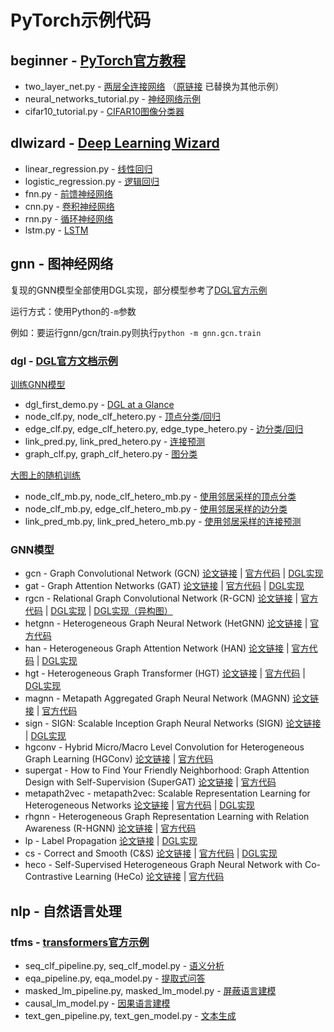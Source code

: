 # PyTorch示例代码

## beginner - [PyTorch官方教程](https://pytorch.org/tutorials/)
* two_layer_net.py - [两层全连接网络](https://github.com/pytorch/tutorials/blob/09460601a9f914511d87c12c4e0b04dc21df3086/beginner_source/pytorch_with_examples.rst)
（[原链接](https://pytorch.org/tutorials/beginner/pytorch_with_examples.html) 已替换为其他示例）
* neural_networks_tutorial.py - [神经网络示例](https://pytorch.org/tutorials/beginner/blitz/neural_networks_tutorial.html)
* cifar10_tutorial.py - [CIFAR10图像分类器](https://pytorch.org/tutorials/beginner/blitz/cifar10_tutorial.html)

## dlwizard - [Deep Learning Wizard](https://www.deeplearningwizard.com/deep_learning/intro/)
* linear_regression.py - [线性回归](https://www.deeplearningwizard.com/deep_learning/practical_pytorch/pytorch_linear_regression/)
* logistic_regression.py - [逻辑回归](https://www.deeplearningwizard.com/deep_learning/practical_pytorch/pytorch_logistic_regression/)
* fnn.py - [前馈神经网络](https://www.deeplearningwizard.com/deep_learning/practical_pytorch/pytorch_feedforward_neuralnetwork/)
* cnn.py - [卷积神经网络](https://www.deeplearningwizard.com/deep_learning/practical_pytorch/pytorch_convolutional_neuralnetwork/)
* rnn.py - [循环神经网络](https://www.deeplearningwizard.com/deep_learning/practical_pytorch/pytorch_recurrent_neuralnetwork/)
* lstm.py - [LSTM](https://www.deeplearningwizard.com/deep_learning/practical_pytorch/pytorch_lstm_neuralnetwork/)

## gnn - 图神经网络
复现的GNN模型全部使用DGL实现，部分模型参考了[DGL官方示例](https://github.com/dmlc/dgl/tree/master/examples)

运行方式：使用Python的`-m`参数

例如：要运行gnn/gcn/train.py则执行`python -m gnn.gcn.train`

### dgl - [DGL官方文档示例](https://docs.dgl.ai/)
[训练GNN模型](https://docs.dgl.ai/en/latest/guide/training.html)
* dgl_first_demo.py - [DGL at a Glance](https://docs.dgl.ai/en/0.5.x/tutorials/basics/1_first.html)
* node_clf.py, node_clf_hetero.py - [顶点分类/回归](https://docs.dgl.ai/en/latest/guide/training-node.html)
* edge_clf.py, edge_clf_hetero.py, edge_type_hetero.py - [边分类/回归](https://docs.dgl.ai/en/latest/guide/training-edge.html)
* link_pred.py, link_pred_hetero.py - [连接预测](https://docs.dgl.ai/en/latest/guide/training-link.html)
* graph_clf.py, graph_clf_hetero.py - [图分类](https://docs.dgl.ai/en/latest/guide/training-graph.html)

[大图上的随机训练](https://docs.dgl.ai/en/latest/guide/minibatch.html)
* node_clf_mb.py, node_clf_hetero_mb.py - [使用邻居采样的顶点分类](https://docs.dgl.ai/en/latest/guide/minibatch-node.html)
* node_clf_mb.py, edge_clf_hetero_mb.py - [使用邻居采样的边分类](https://docs.dgl.ai/en/latest/guide/minibatch-edge.html)
* link_pred_mb.py, link_pred_hetero_mb.py - [使用邻居采样的连接预测](https://docs.dgl.ai/en/latest/guide/minibatch-link.html)

### GNN模型
* gcn - Graph Convolutional Network (GCN)
[论文链接](https://arxiv.org/abs/1609.02907)
| [官方代码](https://github.com/tkipf/gcn)
| [DGL实现](https://github.com/dmlc/dgl/blob/master/examples/pytorch/gcn)
* gat - Graph Attention Networks (GAT)
[论文链接](https://arxiv.org/abs/1710.10903)
| [官方代码](https://github.com/PetarV-/GAT)
| [DGL实现](https://github.com/dmlc/dgl/tree/master/examples/pytorch/gat)
* rgcn - Relational Graph Convolutional Network (R-GCN)
[论文链接](https://arxiv.org/abs/1703.06103)
| [官方代码](https://github.com/tkipf/relational-gcn)
| [DGL实现](https://github.com/dmlc/dgl/tree/master/examples/pytorch/rgcn)
| [DGL实现（异构图）](https://github.com/dmlc/dgl/tree/master/examples/pytorch/rgcn-hetero)
* hetgnn - Heterogeneous Graph Neural Network (HetGNN)
[论文链接](https://dl.acm.org/doi/pdf/10.1145/3292500.3330961)
| [官方代码](https://github.com/chuxuzhang/KDD2019_HetGNN)
* han - Heterogeneous Graph Attention Network (HAN)
[论文链接](https://arxiv.org/abs/1903.07293)
| [官方代码](https://github.com/Jhy1993/HAN)
| [DGL实现](https://github.com/dmlc/dgl/tree/master/examples/pytorch/han)
* hgt - Heterogeneous Graph Transformer (HGT)
[论文链接](https://arxiv.org/pdf/2003.01332)
| [官方代码](https://github.com/acbull/pyHGT)
| [DGL实现](https://github.com/dmlc/dgl/tree/master/examples/pytorch/hgt)
* magnn - Metapath Aggregated Graph Neural Network (MAGNN)
[论文链接](https://arxiv.org/pdf/2002.01680)
| [官方代码](https://github.com/cynricfu/MAGNN)
* sign - SIGN: Scalable Inception Graph Neural Networks (SIGN)
[论文链接](https://arxiv.org/pdf/2004.11198)
| [DGL实现](https://github.com/dmlc/dgl/tree/master/examples/pytorch/sign)
* hgconv - Hybrid Micro/Macro Level Convolution for Heterogeneous Graph Learning (HGConv)
[论文链接](https://arxiv.org/pdf/2012.14722)
| [官方代码](https://github.com/yule-BUAA/HGConv)
* supergat - How to Find Your Friendly Neighborhood: Graph Attention Design with Self-Supervision (SuperGAT)
[论文链接](https://openreview.net/pdf?id=Wi5KUNlqWty)
| [官方代码](https://github.com/dongkwan-kim/SuperGAT)
* metapath2vec - metapath2vec: Scalable Representation Learning for Heterogeneous Networks
[论文链接](https://ericdongyx.github.io/papers/KDD17-dong-chawla-swami-metapath2vec.pdf)
| [官方代码](https://ericdongyx.github.io/metapath2vec/m2v.html)
| [DGL实现](https://github.com/dmlc/dgl/tree/master/examples/pytorch/metapath2vec)
* rhgnn - Heterogeneous Graph Representation Learning with Relation Awareness (R-HGNN)
[论文链接](https://arxiv.org/pdf/2105.11122)
| [官方代码](https://github.com/yule-BUAA/R-HGNN/)
* lp - Label Propagation
[论文链接](https://citeseerx.ist.psu.edu/viewdoc/download?doi=10.1.1.14.3864&rep=rep1&type=pdf)
| [DGL实现](https://github.com/dmlc/dgl/tree/master/examples/pytorch/label_propagation)
* cs - Correct and Smooth (C&S)
[论文链接](https://arxiv.org/pdf/2010.13993)
| [官方代码](https://github.com/CUAI/CorrectAndSmooth)
| [DGL实现](https://github.com/dmlc/dgl/tree/master/examples/pytorch/correct_and_smooth)
* heco - Self-Supervised Heterogeneous Graph Neural Network with Co-Contrastive Learning (HeCo)
[论文链接](https://arxiv.org/pdf/2105.09111)
| [官方代码](https://github.com/liun-online/HeCo)

## nlp - 自然语言处理
### tfms - [transformers官方示例](https://huggingface.co/transformers/)
* seq_clf_pipeline.py, seq_clf_model.py - [语义分析](https://huggingface.co/transformers/task_summary.html#sequence-classification)
* eqa_pipeline.py, eqa_model.py - [提取式问答](https://huggingface.co/transformers/task_summary.html#extractive-question-answering)
* masked_lm_pipeline.py, masked_lm_model.py - [屏蔽语言建模](https://huggingface.co/transformers/task_summary.html#masked-language-modeling)
* causal_lm_model.py - [因果语言建模](https://huggingface.co/transformers/task_summary.html#causal-language-modeling)
* text_gen_pipeline.py, text_gen_model.py - [文本生成](https://huggingface.co/transformers/task_summary.html#text-generation)
